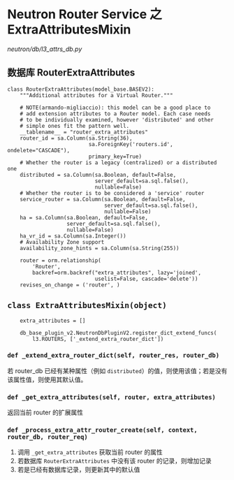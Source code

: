 # Neutron Router Service 之 ExtraAttributesMixin

*neutron/db/l3_attrs_db.py*

## 数据库 RouterExtraAttributes

```
class RouterExtraAttributes(model_base.BASEV2):
    """Additional attributes for a Virtual Router."""

    # NOTE(armando-migliaccio): this model can be a good place to
    # add extension attributes to a Router model. Each case needs
    # to be individually examined, however 'distributed' and other
    # simple ones fit the pattern well.
    __tablename__ = "router_extra_attributes"
    router_id = sa.Column(sa.String(36),
                          sa.ForeignKey('routers.id', ondelete="CASCADE"),
                          primary_key=True)
    # Whether the router is a legacy (centralized) or a distributed one
    distributed = sa.Column(sa.Boolean, default=False,
                            server_default=sa.sql.false(),
                            nullable=False)
    # Whether the router is to be considered a 'service' router
    service_router = sa.Column(sa.Boolean, default=False,
                               server_default=sa.sql.false(),
                               nullable=False)
    ha = sa.Column(sa.Boolean, default=False,
                   server_default=sa.sql.false(),
                   nullable=False)
    ha_vr_id = sa.Column(sa.Integer())
    # Availability Zone support
    availability_zone_hints = sa.Column(sa.String(255))

    router = orm.relationship(
        'Router',
        backref=orm.backref("extra_attributes", lazy='joined',
                            uselist=False, cascade='delete'))
    revises_on_change = ('router', )
```

## `class ExtraAttributesMixin(object)`

```
    extra_attributes = []

    db_base_plugin_v2.NeutronDbPluginV2.register_dict_extend_funcs(
        l3.ROUTERS, ['_extend_extra_router_dict'])
```

### `def _extend_extra_router_dict(self, router_res, router_db)`

若 router_db 已经有某种属性（例如 `distributed`）的值，则使用该值；若是没有该属性值，则使用其默认值。

### `def _get_extra_attributes(self, router, extra_attributes)`

返回当前 router 的扩展属性

### `def _process_extra_attr_router_create(self, context, router_db, router_req)`

1. 调用 `_get_extra_attributes` 获取当前 router 的属性
2. 若数据库 `RouterExtraAttributes` 中没有该 router 的记录，则增加记录
3. 若是已经有数据库记录，则更新其中的默认值